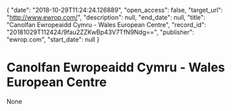 {
  "date": "2018-10-29T11:24:24.126889", 
  "open_access": false, 
  "target_url": "http://www.ewrop.com/", 
  "description": null, 
  "end_date": null, 
  "title": "Canolfan Ewropeaidd Cymru - Wales European Centre", 
  "record_id": "20181029T112424/9fau2ZZKwBp43V7TfN9Ndg==", 
  "publisher": "ewrop.com", 
  "start_date": null
}

# Canolfan Ewropeaidd Cymru - Wales European Centre

None